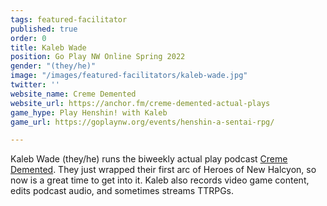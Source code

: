 ```yaml
---
tags: featured-facilitator
published: true
order: 0
title: Kaleb Wade
position: Go Play NW Online Spring 2022
gender: "(they/he)"
image: "/images/featured-facilitators/kaleb-wade.jpg"
twitter: ''
website_name: Creme Demented
website_url: https://anchor.fm/creme-demented-actual-plays
game_hype: Play Henshin! with Kaleb
game_url: https://goplaynw.org/events/henshin-a-sentai-rpg/

---
```

Kaleb Wade (they/he) runs the biweekly actual play podcast [Creme Demented](https://anchor.fm/creme-demented-actual-plays). They just wrapped their first arc of Heroes of New Halcyon, so now is a great time to get into it. Kaleb also records video game content, edits podcast audio, and sometimes streams TTRPGs.